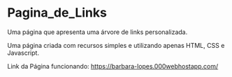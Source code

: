 # Pagina_de_Links
Uma página que apresenta uma árvore de links personalizada.

Uma página criada com recursos simples e utilizando apenas HTML, CSS e Javascript.

Link da Página funcionando:
https://barbara-lopes.000webhostapp.com/
